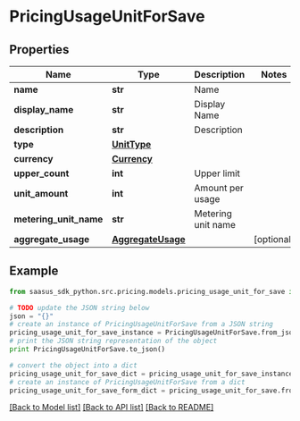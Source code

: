 # PricingUsageUnitForSave


## Properties
Name | Type | Description | Notes
------------ | ------------- | ------------- | -------------
**name** | **str** | Name | 
**display_name** | **str** | Display Name | 
**description** | **str** | Description | 
**type** | [**UnitType**](UnitType.md) |  | 
**currency** | [**Currency**](Currency.md) |  | 
**upper_count** | **int** | Upper limit | 
**unit_amount** | **int** | Amount per usage | 
**metering_unit_name** | **str** | Metering unit name | 
**aggregate_usage** | [**AggregateUsage**](AggregateUsage.md) |  | [optional] 

## Example

```python
from saasus_sdk_python.src.pricing.models.pricing_usage_unit_for_save import PricingUsageUnitForSave

# TODO update the JSON string below
json = "{}"
# create an instance of PricingUsageUnitForSave from a JSON string
pricing_usage_unit_for_save_instance = PricingUsageUnitForSave.from_json(json)
# print the JSON string representation of the object
print PricingUsageUnitForSave.to_json()

# convert the object into a dict
pricing_usage_unit_for_save_dict = pricing_usage_unit_for_save_instance.to_dict()
# create an instance of PricingUsageUnitForSave from a dict
pricing_usage_unit_for_save_form_dict = pricing_usage_unit_for_save.from_dict(pricing_usage_unit_for_save_dict)
```
[[Back to Model list]](../README.md#documentation-for-models) [[Back to API list]](../README.md#documentation-for-api-endpoints) [[Back to README]](../README.md)


